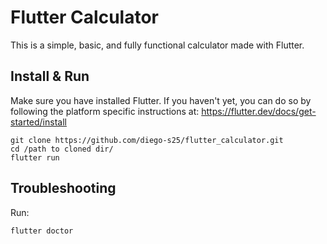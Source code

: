 # Flutter Calculator

This is a simple, basic, and fully functional calculator made with Flutter.

## Install & Run

Make sure you have installed Flutter. If you haven't yet, you can do so by following the platform specific instructions at: https://flutter.dev/docs/get-started/install

```
git clone https://github.com/diego-s25/flutter_calculator.git
cd /path to cloned dir/
flutter run
```

## Troubleshooting

Run:

```
flutter doctor
```
